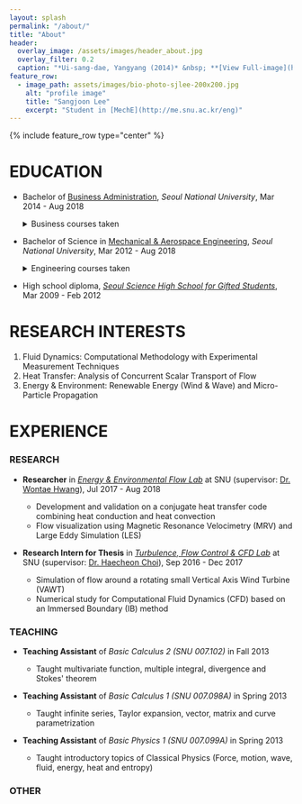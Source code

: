 ```yaml
---
layout: splash
permalink: "/about/"
title: "About"
header:
  overlay_image: /assets/images/header_about.jpg
  overlay_filter: 0.2
  caption: "*Ui-sang-dae, Yangyang (2014)* &nbsp; **[View Full-image](https://sangjoonlee.tk/assets/photographs/ui_sang_dae_yang_yang_2014.jpg)**"
feature_row:
  - image_path: assets/images/bio-photo-sjlee-200x200.jpg
    alt: "profile image"
    title: "Sangjoon Lee"
    excerpt: "Student in [MechE](http://me.snu.ac.kr/eng)"
---
```


{% include feature_row type="center" %}

# EDUCATION

- Bachelor of [Business Administration](http://cba.snu.ac.kr/en), *Seoul National University*, Mar 2014 - Aug 2018
  <details>
    <summary>Business courses taken</summary>
  
    Capital Markets and Accounting, Corporate Strategy, Fundamentals of Economics, Human Resource Management, International Business Management, Management Information System, Management Science, Managerial Accounting, Marketing Management, Mathematics for Economics, Operations Management, Principles of Accounting, Principles of Management
  </details>
- Bachelor of Science in [Mechanical & Aerospace Engineering](http://me.snu.ac.kr/eng), *Seoul National University*, Mar 2012 - Aug 2018
  <details>
    <summary>Engineering courses taken</summary>
  
    Applied Fluid Mechanics, Creative Engineering Design, Digital Computer Concept and Practice, Digital Fabrication and Manufacturing, Dynamics, Engineering Mathematics (1 & 2), Engineering Mathematics 2, Fluid Mechanics, Heat Transfer, Introduction to Electrical and Computer Engineering, Management in Mechanical Engineering (1 & 2), Manufacturing Processes, Mechanical Drawing, Mechanical Engineering Lab. (1 & 2), Mechanical System Design Project (1 & 2), Mechanics and Design, Solid Mechanics, Thermodynamics, Writing in Science & Technology
  </details>
- High school diploma, *[Seoul Science High School for Gifted Students](http://en.sshs.hs.kr)*, Mar 2009 - Feb 2012

# RESEARCH INTERESTS

1. Fluid Dynamics: Computational Methodology with Experimental Measurement Techniques
2. Heat Transfer: Analysis of Concurrent Scalar Transport of Flow
3. Energy & Environment: Renewable Energy (Wind & Wave) and Micro-Particle Propagation

# EXPERIENCE

### RESEARCH

- **Researcher** in *[Energy & Environmental Flow Lab](http://eeflow.snu.ac.kr)* at SNU (supervisor: [Dr. Wontae Hwang](http://me.snu.ac.kr/eng/01_intro/faculty_view.asp?pid=137)), Jul 2017 - Aug 2018
  + Development and validation on a conjugate heat transfer code combining heat conduction and heat convection
  + Flow visualization using Magnetic Resonance Velocimetry (MRV) and Large Eddy Simulation (LES)

- **Research Intern for Thesis** in *[Turbulence, Flow Control & CFD Lab](http://tfc.snu.ac.kr)* at SNU (supervisor: [Dr. Haecheon Choi](http://me.snu.ac.kr/eng/01_intro/faculty_view.asp?pid=39)), Sep 2016 - Dec 2017
  + Simulation of flow around a rotating small Vertical Axis Wind Turbine (VAWT)
  + Numerical study for Computational Fluid Dynamics (CFD) based on an Immersed Boundary (IB) method

### TEACHING

- **Teaching Assistant** of *Basic Calculus 2 (SNU 007.102)* in Fall 2013
  + Taught multivariate function, multiple integral, divergence and Stokes' theorem

- **Teaching Assistant** of *Basic Calculus 1 (SNU 007.098A)* in Spring 2013
  + Taught infinite series, Taylor expansion, vector, matrix and curve parametrization

- **Teaching Assistant** of *Basic Physics 1 (SNU 007.099A)* in Spring 2013
  + Taught introductory topics of Classical Physics (Force, motion, wave, fluid, energy, heat and entropy)

### OTHER



<style type="text/css">
.archive__item-teaser img {
	max-width:200px;
}	
</style>
